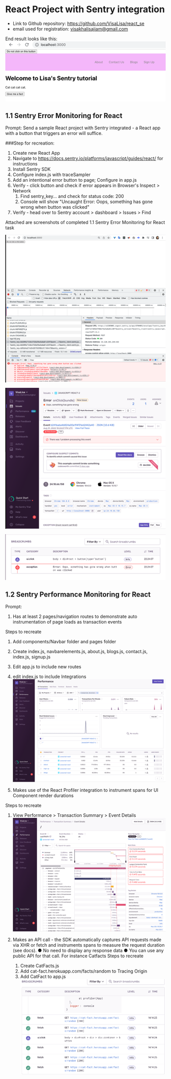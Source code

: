 # React Project with Sentry integration
- Link to Github repository: https://github.com/VisaLisa/react_se
- email used for registration: visakhalisajiam@gmail.com

End result looks like this: 
![SE React App](https://github.com/VisaLisa/react_se/blob/master/assets/Lisa%20-%20SE%20React%20App%20.png)


## 1.1 Sentry Error Monitoring for React
Prompt: Send a sample React project with Sentry integrated - a React app with a button that triggers an error will suffice.

###Step for recreation:
1. Create new React App
2. Navigate to https://docs.sentry.io/platforms/javascript/guides/react/ for instructions
3. Install Sentry SDK 
4. Configure index.js with traceSampler
5. Add an intentional error button to page; Configure in app.js
6. Verify - click button and check if error appears in Browser's Inspect > Network 
   1. Find sentry_key... and check for status code: 200
   2. Console will show "Uncaught Error: Oops, something has gone wrong when button was clicked" 
7. Verify - head over to Sentry account > dashboard > Issues > Find

Attached are screenshots of completed 1.1 Sentry Error Monitoring for React task

![React App with Sentry](https://github.com/VisaLisa/react_se/blob/master/assets/Sentry%201.1%20-%20React_Network.png)

![Error Dashboard](https://github.com/VisaLisa/react_se/blob/master/assets/Sentry%201.1%20-%20Error%20dashboard.png)

![Breadcrumb](https://github.com/VisaLisa/react_se/blob/master/assets/Sentry%201.1%20-%20Breadcrumb.png)


## 1.2 Sentry Performance Monitoring for React

Prompt: 
1. Has at least 2 pages/navigation routes to demonstrate auto instrumentation of page loads as transaction events

Steps to recreate
   1. Add components/Navbar folder and pages folder
   2. Create index.js, navbarelements.js, about.js, blogs.js, contact.js, index.js, signup.js
   3. Edit app.js to include new routes
   4. edit index.js to include Integrations
![Performance (Auto Instrumentation)](https://github.com/VisaLisa/react_se/blob/master/assets/Sentry%201.2%20-%20Performance%20(Auto%20Instrumentation).png)



2. Makes use of the React Profiler integration to instrument spans for UI Component render durations

Steps to recreate
   1. View Performance > Transaction Summary > Event Details
![Event Details](https://github.com/VisaLisa/react_se/blob/master/assets/Sentry%201.2%20-%20Event%20Details.png)



3. Makes an API call - the SDK automatically captures API requests made via XHR or fetch and instruments spans to measure the request duration (see docs).
     ● No need to display any response data
     ● You can use any public API for that call. For instance Catfacts
Steps to recreate
     1. Create CatFacts.js
     2. Add cat-fact.herokuapp.com/facts/random to Tracing Origin
     3. Add CatFact to app.js
![CatFact](https://github.com/VisaLisa/react_se/blob/master/assets/Sentry%201.2%20-%20CatFacts.png)
    